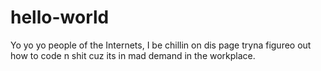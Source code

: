 # hello-world
Yo yo yo people of the Internets, I be chillin on dis page tryna figureo out how to code n shit cuz its in mad demand in the workplace. 
